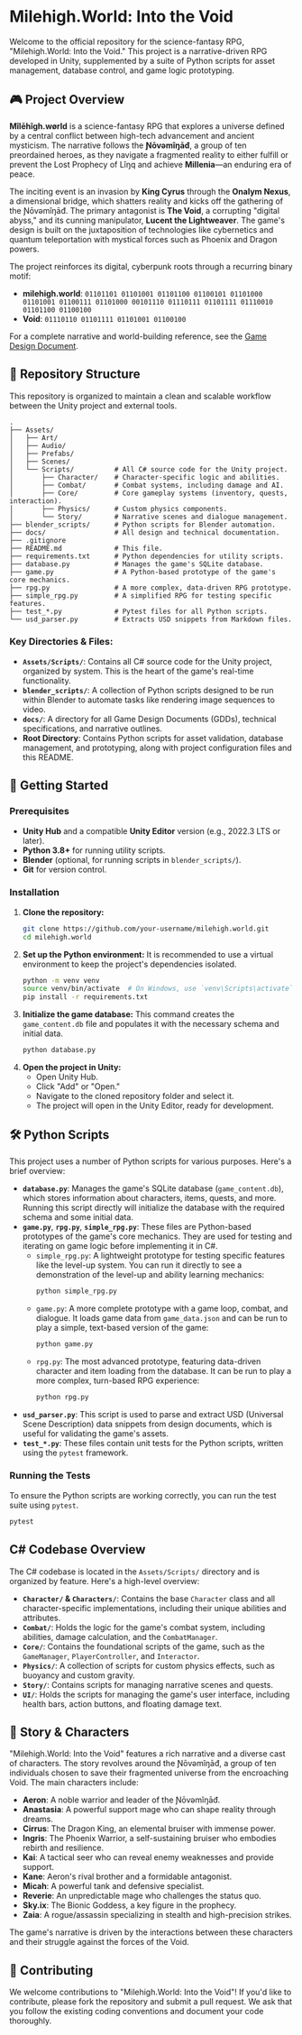 # Milehigh.World: Into the Void

Welcome to the official repository for the science-fantasy RPG, "Milehigh.World: Into the Void." This project is a narrative-driven RPG developed in Unity, supplemented by a suite of Python scripts for asset management, database control, and game logic prototyping.

## 🎮 Project Overview

**Mîlēhîgh.wørld** is a science-fantasy RPG that explores a universe defined by a central conflict between high-tech advancement and ancient mysticism. The narrative follows the **Ɲōvəmîŋāđ**, a group of ten preordained heroes, as they navigate a fragmented reality to either fulfill or prevent the Lost Prophecy of Lîŋq and achieve **Millenia**—an enduring era of peace.

The inciting event is an invasion by **King Cyrus** through the **Onalym Nexus**, a dimensional bridge, which shatters reality and kicks off the gathering of the Ɲōvəmîŋāđ. The primary antagonist is **The Void**, a corrupting "digital abyss," and its cunning manipulator, **Lucent the Lightweaver**. The game's design is built on the juxtaposition of technologies like cybernetics and quantum teleportation with mystical forces such as Phoenix and Dragon powers.

The project reinforces its digital, cyberpunk roots through a recurring binary motif:
- **milehigh.world**: `01101101 01101001 01101100 01100101 01101000 01101001 01100111 01101000 00101110 01110111 01101111 01110010 01101100 01100100`
- **Void**: `01110110 01101111 01101001 01100100`

For a complete narrative and world-building reference, see the [Game Design Document](docs/GDD.md).

## 📂 Repository Structure

This repository is organized to maintain a clean and scalable workflow between the Unity project and external tools.

```
.
├── Assets/
│   ├── Art/
│   ├── Audio/
│   ├── Prefabs/
│   ├── Scenes/
│   └── Scripts/          # All C# source code for the Unity project.
│       ├── Character/    # Character-specific logic and abilities.
│       ├── Combat/       # Combat systems, including damage and AI.
│       ├── Core/         # Core gameplay systems (inventory, quests, interaction).
│       ├── Physics/      # Custom physics components.
│       └── Story/        # Narrative scenes and dialogue management.
├── blender_scripts/      # Python scripts for Blender automation.
├── docs/                 # All design and technical documentation.
├── .gitignore
├── README.md             # This file.
├── requirements.txt      # Python dependencies for utility scripts.
├── database.py           # Manages the game's SQLite database.
├── game.py               # A Python-based prototype of the game's core mechanics.
├── rpg.py                # A more complex, data-driven RPG prototype.
├── simple_rpg.py         # A simplified RPG for testing specific features.
├── test_*.py             # Pytest files for all Python scripts.
└── usd_parser.py         # Extracts USD snippets from Markdown files.
```

### Key Directories & Files:

*   **`Assets/Scripts/`**: Contains all C# source code for the Unity project, organized by system. This is the heart of the game's real-time functionality.
*   **`blender_scripts/`**: A collection of Python scripts designed to be run within Blender to automate tasks like rendering image sequences to video.
*   **`docs/`**: A directory for all Game Design Documents (GDDs), technical specifications, and narrative outlines.
*   **Root Directory**: Contains Python scripts for asset validation, database management, and prototyping, along with project configuration files and this README.

## 🚀 Getting Started

### Prerequisites

*   **Unity Hub** and a compatible **Unity Editor** version (e.g., 2022.3 LTS or later).
*   **Python 3.8+** for running utility scripts.
*   **Blender** (optional, for running scripts in `blender_scripts/`).
*   **Git** for version control.

### Installation

1.  **Clone the repository:**
    ```bash
    git clone https://github.com/your-username/milehigh.world.git
    cd milehigh.world
    ```
2.  **Set up the Python environment:**
    It is recommended to use a virtual environment to keep the project's dependencies isolated.
    ```bash
    python -m venv venv
    source venv/bin/activate  # On Windows, use `venv\Scripts\activate`
    pip install -r requirements.txt
    ```
3.  **Initialize the game database:**
    This command creates the `game_content.db` file and populates it with the necessary schema and initial data.
    ```bash
    python database.py
    ```
4.  **Open the project in Unity:**
    *   Open Unity Hub.
    *   Click "Add" or "Open."
    *   Navigate to the cloned repository folder and select it.
    *   The project will open in the Unity Editor, ready for development.

## 🛠️ Python Scripts

This project uses a number of Python scripts for various purposes. Here's a brief overview:

*   **`database.py`**: Manages the game's SQLite database (`game_content.db`), which stores information about characters, items, quests, and more. Running this script directly will initialize the database with the required schema and some initial data.
*   **`game.py`**, **`rpg.py`**, **`simple_rpg.py`**: These files are Python-based prototypes of the game's core mechanics. They are used for testing and iterating on game logic before implementing it in C#.
    *   `simple_rpg.py`: A lightweight prototype for testing specific features like the level-up system. You can run it directly to see a demonstration of the level-up and ability learning mechanics:
        ```bash
        python simple_rpg.py
        ```
    *   `game.py`: A more complete prototype with a game loop, combat, and dialogue. It loads game data from `game_data.json` and can be run to play a simple, text-based version of the game:
        ```bash
        python game.py
        ```
    *   `rpg.py`: The most advanced prototype, featuring data-driven character and item loading from the database. It can be run to play a more complex, turn-based RPG experience:
        ```bash
        python rpg.py
        ```
*   **`usd_parser.py`**: This script is used to parse and extract USD (Universal Scene Description) data snippets from design documents, which is useful for validating the game's assets.
*   **`test_*.py`**: These files contain unit tests for the Python scripts, written using the `pytest` framework.

### Running the Tests

To ensure the Python scripts are working correctly, you can run the test suite using `pytest`.

```bash
pytest
```

## C# Codebase Overview

The C# codebase is located in the `Assets/Scripts/` directory and is organized by feature. Here's a high-level overview:

*   **`Character/` & `Characters/`**: Contains the base `Character` class and all character-specific implementations, including their unique abilities and attributes.
*   **`Combat/`**: Holds the logic for the game's combat system, including abilities, damage calculation, and the `CombatManager`.
*   **`Core/`**: Contains the foundational scripts of the game, such as the `GameManager`, `PlayerController`, and `Interactor`.
*   **`Physics/`**: A collection of scripts for custom physics effects, such as buoyancy and custom gravity.
*   **`Story/`**: Contains scripts for managing narrative scenes and quests.
*   **`UI/`**: Holds the scripts for managing the game's user interface, including health bars, action buttons, and floating damage text.

## 📖 Story & Characters

"Milehigh.World: Into the Void" features a rich narrative and a diverse cast of characters. The story revolves around the Ɲōvəmîŋāđ, a group of ten individuals chosen to save their fragmented universe from the encroaching Void. The main characters include:

*   **Aeron**: A noble warrior and leader of the Ɲōvəmîŋāđ.
*   **Anastasia**: A powerful support mage who can shape reality through dreams.
*   **Cirrus**: The Dragon King, an elemental bruiser with immense power.
*   **Ingris**: The Phoenix Warrior, a self-sustaining bruiser who embodies rebirth and resilience.
*   **Kai**: A tactical seer who can reveal enemy weaknesses and provide support.
*   **Kane**: Aeron's rival brother and a formidable antagonist.
*   **Micah**: A powerful tank and defensive specialist.
*   **Reverie**: An unpredictable mage who challenges the status quo.
*   **Sky.ix**: The Bionic Goddess, a key figure in the prophecy.
*   **Zaia**: A rogue/assassin specializing in stealth and high-precision strikes.

The game's narrative is driven by the interactions between these characters and their struggle against the forces of the Void.

## 🤝 Contributing

We welcome contributions to "Milehigh.World: Into the Void"! If you'd like to contribute, please fork the repository and submit a pull request. We ask that you follow the existing coding conventions and document your code thoroughly.
